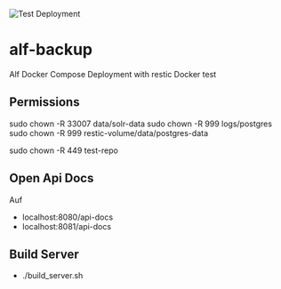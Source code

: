 ![Test Deployment](https://github.com/mmuller88/alf-backup/workflows/Test%20Deployment/badge.svg)

# alf-backup
Alf Docker Compose Deployment with restic Docker test

## Permissions
sudo chown -R 33007 data/solr-data
sudo chown -R 999 logs/postgres
sudo chown -R 999 restic-volume/data/postgres-data

sudo chown -R 449 test-repo

## Open Api Docs
Auf 
* localhost:8080/api-docs
* localhost:8081/api-docs

## Build Server
* ./build_server.sh
